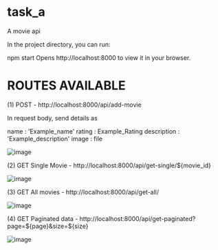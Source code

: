 # task_a
A movie api

In the project directory, you can run:

npm start
Opens http://localhost:8000 to view it in your browser.

# ROUTES AVAILABLE
(1) POST - http://localhost:8000/api/add-movie

In request body, send details as

name : 'Example_name'
rating : Example_Rating
description : 'Example_description'
image : file

![image](https://user-images.githubusercontent.com/53992321/193644177-8751b959-030f-4b1c-a968-50fc7b148694.png)

(2) GET Single Movie - http://localhost:8000/api/get-single/${movie_id}

![image](https://user-images.githubusercontent.com/53992321/193644319-8af77b9d-bf21-4382-9fcb-fba07d4b86fd.png)

(3) GET All movies - http://localhost:8000/api/get-all/

![image](https://user-images.githubusercontent.com/53992321/193644427-47ce8afc-0415-400c-94d1-ebb5487597ef.png)

(4) GET Paginated data - http://localhost:8000/api/get-paginated?page=${page}&size=${size}

![image](https://user-images.githubusercontent.com/53992321/193644629-73142d5c-900b-47e4-b04f-563436ebdeeb.png)


